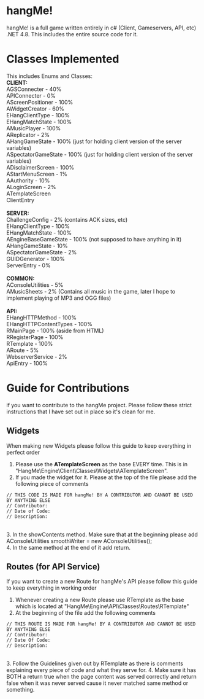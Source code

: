 # hangMe!
hangMe! is a full game written entirely in c# (Client, Gameservers, API, etc) .NET 4.8. This includes the entire source code for it.

# Classes Implemented
This includes Enums and Classes:<br>
**CLIENT:**<br>
AGSConnecter - 40%<br>
APIConnecter - 0%<br>
AScreenPositioner - 100%<br>
AWidgetCreator - 60%<br>
EHangClientType - 100%<br>
EHangMatchState - 100%<br>
AMusicPlayer - 100%<br>
AReplicator - 2%<br>
AHangGameState - 100% (just for holding client version of the server variables)<br>
ASpectatorGameState - 100% (just for holding client version of the server variables)<br>
ADisclaimerScreen - 100%<br>
AStartMenuScreen - 1%<br>
AAuthority - 10%<br>
ALoginScreen - 2%<br>
ATemplateScreen<br>
ClientEntry<br><br>
**SERVER:**<br>
ChallengeConfig - 2% (contains ACK sizes, etc)<br>
EHangClientType - 100%<br>
EHangMatchState - 100%<br>
AEngineBaseGameState - 100% (not supposed to have anything in it)<br>
AHangGameState - 10%<br>
ASpectatorGameState - 2%<br>
GUIDGenerator - 100%<br>
ServerEntry - 0%<br><br>
**COMMON:**<br>
AConsoleUtilities - 5%<br>
AMusicSheets - 2% (Contains all music in the game, later I hope to implement playing of MP3 and OGG files)<br><br>
**API:**<br>
EHangHTTPMethod - 100%<br>
EHangHTTPContentTypes - 100%<br>
RMainPage - 100% (aside from HTML)<br>
RRegisterPage - 100%<br>
RTemplate - 100%<br>
ARoute - 5%<br>
WebserverService - 2%<br>
ApiEntry - 100%

# Guide for Contributions
if you want to contribute to the hangMe project. Please follow these strict instructions that I have set out in place so it's clean for me.

## Widgets
When making new Widgets please follow this guide to keep everything in perfect order<br>
1. Please use the **ATemplateScreen** as the base EVERY time. This is in "HangMe\Engine\Client\Classes\Widgets\ATemplateScreen".<br>
2. If you made the widget for it. Please at the top of the file please add the following piece of comments<br>
```
// THIS CODE IS MADE FOR hangMe! BY A CONTRIBUTOR AND CANNOT BE USED BY ANYTHING ELSE
// Contributor:
// Date of Code:
// Description:
```
<br>
3. In the showContents method. Make sure that at the beginning please add AConsoleUtilities smoothWriter = new AConsoleUtilities();<br>
4. In the same method at the end of it add return.

## Routes (for API Service)
If you want to create a new Route for hangMe's API please follow this guide to keep everything in working order<br>
1. Whenever creating a new Route please use RTemplate as the base which is located at "HangMe\Engine\API\Classes\Routes\RTemplate"<br>
2. At the beginning of the file add the following comments<br>
```
// THIS ROUTE IS MADE FOR hangMe! BY A CONTRIBUTOR AND CANNOT BE USED BY ANYTHING ELSE
// Contributor:
// Date Of Code:
// Description:
```
<br>
3. Follow the Guidelines given out by RTemplate as there is comments explaining every piece of code and what they serve for.
4. Make sure it has BOTH a return true when the page content was served correctly and return false when it was never served cause it never matched same method or something.
